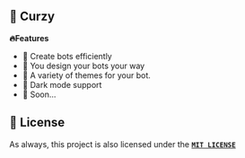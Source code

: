 ## 🥤 Curzy
**🔥Features**
- 🧃 Create bots efficiently
- 🧃 You design your bots your way
- 🧃 A variety of themes for your bot.
- 🧃 Dark mode support
- 🧃 Soon...

## 🔏 License

As always, this project is also licensed under the [**`MIT LICENSE`**](/LICENSE)
&nbsp;
